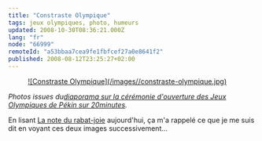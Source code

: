 ```yaml
---
title: "Constraste Olympique"
tags: jeux olympiques, photo, humeurs
updated: 2008-10-30T08:36:21.000Z
lang: "fr"
node: "66999"
remoteId: "a53bbaa7cea9fe1fbfcef27a0e8641f2"
published: 2008-08-12T23:25:27+02:00
---
```

<figure class="object-center"><a href="/images/constraste-olympique.jpg">![Constraste Olympique](/images//constraste-olympique.jpg)
</a></figure>


*Photos issues du*[*diaporama sur la cérémonie d'ouverture des Jeux Olympiques de Pékin sur 20minutes*](http://www.20minutes.fr/diaporama/426)*.*


En lisant [La note du rabat-joie](http://www.blogteam.sport24.com/2008/08/la-note-du-rabatjoie.html) aujourd'hui, ça m'a rappelé ce que je me suis dit en voyant ces deux images successivement...

